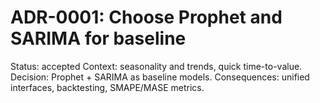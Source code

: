 # ADR-0001: Choose Prophet and SARIMA for baseline
Status: accepted
Context: seasonality and trends, quick time-to-value.
Decision: Prophet + SARIMA as baseline models.
Consequences: unified interfaces, backtesting, SMAPE/MASE metrics.

